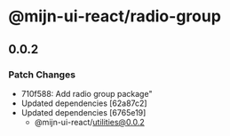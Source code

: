 # @mijn-ui-react/radio-group

## 0.0.2

### Patch Changes

- 710f588: Add radio group package"
- Updated dependencies [62a87c2]
- Updated dependencies [6765e19]
  - @mijn-ui-react/utilities@0.0.2
